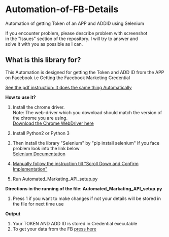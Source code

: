 # Automation-of-FB-Details
Automation of getting Token of an APP and ADDID using Selenium

If you encounter problem, please describe problem with screenshot  
in the "Issues" section of the repository. I will try to answer and  
solve it with you as possible as I can.

## What is this library for?
This Automation is designed for getting the Token and ADD ID from the APP on Facebook  i.e Getting the Facebook Marketing Credential

[See the pdf instruction: It does the same thing Automatically](https://github.com/Sherlockof96/Automation-of-FB-Details/blob/master/FB%20Marketing%20API%20Setup.pdf)  

**How to use it?**  

1. Install the chrome driver.<br> Note: The web-driver which you download should match the version of the chrome you are using. <br>
<a href="https://sites.google.com/a/chromium.org/chromedriver/downloads">Download the Chrome WebDriver here</a>

2. Install Python2 or Python 3

3. Then install the library "Selenium" by "pip install selenium" If you face problem look into the link below
<br> <a href="https://selenium-python.readthedocs.io/installation.html">Selenium Documentation</a>

4. [Manually follow the instruction till "Scroll Down and Confirm Implementation"](https://github.com/Sherlockof96/Automation-of-FB-Details/blob/master/FB%20Marketing%20API%20Setup.pdf)  

5. Run Automated_Markating_API_setup.py

**Directions in the running of the file: Automated_Markating_API_setup.py**

1. Press 1 if you want to make changes if not your details will be stored in the file for next time use

**Output**

1. Your TOKEN AND ADD ID is stored in Credential executable
2. To get your data from the FB [press here](https://github.com/KangboLu/request-lib/blob/master)
